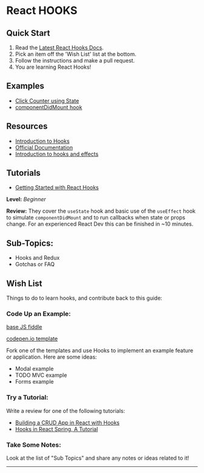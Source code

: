 # React HOOKS

## Quick Start

1. Read the [Latest React Hooks Docs][official-docs].
2. Pick an item off the 'Wish List' list at the bottom.
3. Follow the instructions and make a pull request.
4. You are learning React Hooks!

## Examples

- [Click Counter using State][base-js-fiddle]
- [componentDidMount hook](https://jsfiddle.net/paradasia/790bp81y/16/)

## Resources

- [Introduction to Hooks][react-today-and-tomorrow-talk]
- [Official Documentation][official-docs]
- [Introduction to hooks and effects][flavioco-react-hooks]

## Tutorials

- [Getting Started with React Hooks](https://scotch.io/tutorials/getting-started-with-react-hooks)

**Level:** _Beginner_

**Review:** They cover the `useState` hook and basic use of the `useEffect`
hook to simulate `componentDidMount` and to run callbacks when state or props
change. For an experienced React Dev this can be finished in ~10 minutes.

## Sub-Topics:

- Hooks and Redux
- Gotchas or FAQ

## Wish List

Things to do to learn hooks, and contribute back to this guide:

### Code Up an Example:

[base JS fiddle][base-js-fiddle]

[codepen.io template][codepen-template]

Fork one of the templates and use Hooks to implement an
example feature or application. Here are some ideas:

- Modal example
- TODO MVC example
- Forms example

### Try a Tutorial:

Write a review for one of the following tutorials:

- [Building a CRUD App in React with Hooks](https://www.taniarascia.com/crud-app-in-react-with-hooks/)
- [Hooks in React Spring, A Tutorial](https://medium.com/@drcmda/hooks-in-react-spring-a-tutorial-c6c436ad7ee4)

### Take Some Notes:

Look at the list of "Sub Topics" and share any notes or ideas related to it!

---

[base-js-fiddle]: https://jsfiddle.net/paradasia/790bp81y/7/
[official-docs]: https://reactjs.org/docs/hooks-intro.html
[react-today-and-tomorrow-talk]: https://www.youtube.com/watch?v=dpw9EHDh2bM
[codepen-template]: https://codepen.io/AlienFu/pen/wNeNmd
[flavioco-react-hooks]: https://flaviocopes.com/react-hooks/
